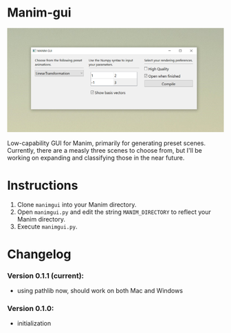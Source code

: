 # Manim-gui 

![screencap](screencap.png)

Low-capability GUI for Manim, primarily for generating preset scenes.  Currently, there are a measly three scenes to choose from, but I'll be working on expanding and classifying those in the near future.

# Instructions

1. Clone `manimgui` into your Manim directory.
2. Open `manimgui.py` and edit the string `MANIM_DIRECTORY` to reflect your Manim directory.
3. Execute `manimgui.py`.

# Changelog

### Version 0.1.1 (current): 
- using pathlib now, should work on both Mac and Windows

### Version 0.1.0: 
- initialization
